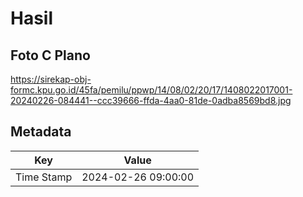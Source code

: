 # Hasil

## Foto C Plano

https://sirekap-obj-formc.kpu.go.id/45fa/pemilu/ppwp/14/08/02/20/17/1408022017001-20240226-084441--ccc39666-ffda-4aa0-81de-0adba8569bd8.jpg


## Metadata

| Key        | Value               |
| ---------- | ------------------- |
| Time Stamp | 2024-02-26 09:00:00 |



